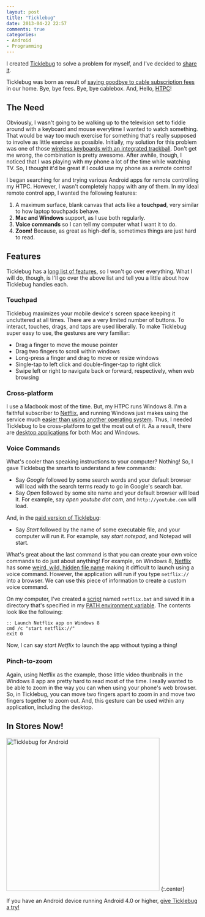 ```yaml
---
layout: post
title: "Ticklebug"
date: 2013-04-22 22:57
comments: true
categories:
- Android
- Programming 
---
```


I created [Ticklebug](http://ticklebugapp.ca) to solve a problem for myself, and I've decided to [share it](https://play.google.com/store/apps/details?id=com.nloko.android.ticklebug).

Ticklebug was born as result of [saying goodbye to cable subscription fees](http://lifehacker.com/5667680/ditching-cable-for-the-web-how-much-can-you-save-buying-renting-or-streaming-tv) in our home.
Bye, bye fees. Bye, bye cablebox. And, Hello, [HTPC](http://en.wikipedia.org/wiki/Home_theater_PC)!

## The Need

Obviously, I wasn't going to be walking up to the television set to fiddle around with a keyboard and
mouse everytime I wanted to watch something. That would be way too much exercise for something that's
really supposed to involve as little exercise as possible. Initially, my solution for this problem was
one of those [wireless keyboards with an integrated trackball](http://www.amazon.com/Multimedia-Keyboard-Trackball-Wireless-GKM561R/dp/B002H0BOBA).
Don't get me wrong, the combination is pretty awesome. After awhile, though, I noticed that I was playing with
my phone a lot of the time while watching TV. So, I thought it'd be great if I could use my phone as a remote
control!

I began searching for and trying various Android apps for remote controlling my HTPC. However, I wasn't
completely happy with any of them. In my ideal remote control app, I wanted the following features:

1. A maximum surface, blank canvas that acts like a **touchpad**, very similar to how laptop touchpads behave.
1. **Mac and Windows** support, as I use both regularly.
1. **Voice commands** so I can tell my computer what I want it to do.
1. **Zoom!** Because, as great as high-def is, sometimes things are just hard to read.

## Features

Ticklebug has a [long list of features](https://play.google.com/store/apps/details?id=com.nloko.android.ticklebug),
so I won't go over everything. What I will do, though, is I'll go over the above list and tell you a little about how Ticklebug handles each.

### Touchpad

Ticklebug maximizes your mobile device's screen space keeping it uncluttered at all times. There are a very 
limited number of buttons. To interact, touches, drags, and taps are used liberally. To make Ticklebug super easy to use, the gestures are very familiar:

- Drag a finger to move the mouse pointer
- Drag two fingers to scroll within windows
- Long-press a finger and drag to move or resize windows
- Single-tap to left click and double-finger-tap to right click
- Swipe left or right to navigate back or forward, respectively, when web browsing

### Cross-platform

I use a Macbook most of the time. But, my HTPC runs Windows 8. I'm a faithful subscriber to [Netflix](http://www.netflix.com),
and running Windows just makes using the service much [easier than using another operating system](http://www.jeremymorgan.com/tutorials/linux/how-to-netflix-ubuntu-linux/).
Thus, I needed Ticklebug to be cross-platform to get the most out of it. As a result, there are [desktop applications](http://ticklebugapp.ca/downloads) for both Mac and Windows.

### Voice Commands

What's cooler than speaking instructions to your computer? Nothing! So, I gave Ticklebug the smarts to understand a few commands:

- Say *Google* followed by some search words and your default browser will load with the search terms ready
to go in Google's search bar.
- Say *Open* followed by some site name and your default browser will load it. For example, say *open youtube dot com*,
and `http://youtube.com` wlll load.

And, in the [paid version of Ticklebug](https://play.google.com/store/apps/details?id=com.nloko.android.ticklebug.pro):

- Say *Start* followed by the name of some executable file, and your computer will run it. For example, say *start notepad*,
and Notepad will start.

What's great about the last command is that you can create your own voice commands to do just about anything! For example, on Windows 8,
[Netflix](http://www.netflix.com) has some [weird, wild, hidden file name](http://www.itsjustwhatever.com/2012/10/28/launch-windows-8-metro-apps-from-a-desktop-shortcut-or-command-line) making it difficult to launch using a voice command.
However, the application will run if you type `netflix://` into a browser. We can use this piece of information to create a custom voice command.

On my computer, I've created a [script](http://en.wikipedia.org/wiki/Batch_file) named `netflix.bat` and saved it in a directory
that's specified in my [PATH environment variable](http://en.wikipedia.org/wiki/PATH_%28variable%29). The contents look like the following:

~~~ 
:: Launch Netflix app on Windows 8
cmd /c "start netflix://"
exit 0
~~~ 

Now, I can say *start Netflix* to launch the app without typing a thing!

### Pinch-to-zoom

Again, using Netflix as the example, those little video thunbnails in the Windows 8 app are pretty hard to read most of the time. I really
wanted to be able to zoom in the way you can when using your phone's web browser. So, in Ticklebug, you can move two
fingers apart to zoom in and move two fingers together to zoom out. And, this gesture can be used within any application, including
the desktop.

## In Stores Now!

<img src="https://dl.dropbox.com/u/6578423/gnexus.png" alt="Ticklebug for Android" width="400" />
{:.center}


If you have an Android device running Android 4.0 or higher, [give Ticklebug a try!](https://play.google.com/store/apps/details?id=com.nloko.android.ticklebug)
